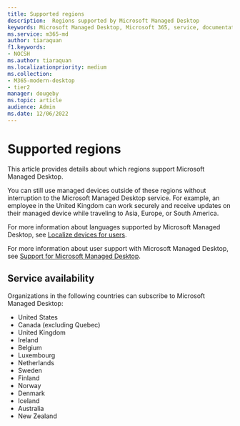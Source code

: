 ```yaml
---
title: Supported regions 
description:  Regions supported by Microsoft Managed Desktop
keywords: Microsoft Managed Desktop, Microsoft 365, service, documentation
ms.service: m365-md
author: tiaraquan
f1.keywords:
- NOCSH
ms.author: tiaraquan
ms.localizationpriority: medium
ms.collection: 
- M365-modern-desktop
- tier2
manager: dougeby
ms.topic: article
audience: Admin
ms.date: 12/06/2022
---
```


# Supported regions

This article provides details about which regions support Microsoft Managed Desktop.

You can still use managed devices outside of these regions without interruption to the Microsoft Managed Desktop service. For example, an employee in the United Kingdom can work securely and receive updates on their managed device while traveling to Asia, Europe, or South America.

For more information about languages supported by Microsoft Managed Desktop, see [Localize devices for users](../deploy/localization.md).

For more information about user support with Microsoft Managed Desktop, see [Support for Microsoft Managed Desktop](../operate/support-request.md).

## Service availability

Organizations in the following countries can subscribe to Microsoft Managed Desktop:

- United States
- Canada (excluding Quebec)
- United Kingdom
- Ireland
- Belgium
- Luxembourg
- Netherlands
- Sweden
- Finland
- Norway
- Denmark
- Iceland
- Australia
- New Zealand
